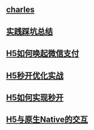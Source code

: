 ##  [charles](https://zhuanlan.zhihu.com/p/573185187) 
## [实践踩坑总结](https://juejin.cn/post/6934508023385849864)
## [H5如何唤起微信支付](https://juejin.cn/post/7288963211070718010)
## [H5秒开优化实战](https://juejin.cn/post/7086284339364757517)
## [H5如何实现秒开](https://juejin.cn/post/7236281103221096505)
## [H5与原生Native的交互](https://juejin.cn/post/7275943600780967977)
